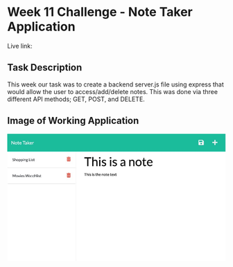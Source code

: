 # Week 11 Challenge - Note Taker Application


Live link:

## Task Description

This week our task was to create a backend server.js file using express that would allow the user to access/add/delete notes. This was done via three different API methods; GET, POST, and DELETE.

## Image of Working Application

![Screenshot of live application](./img/img.jpg)




